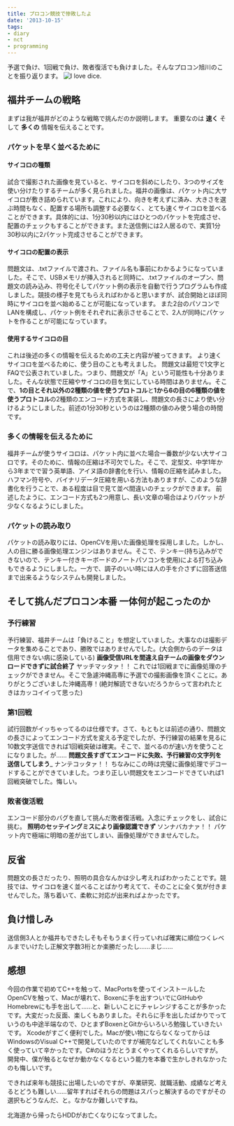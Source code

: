 ```yaml
---
title: プロコン競技で惨敗したよ
date: '2013-10-15'
tags:
- diary
- nct
- programming
---
```


予選で負け、1回戦で負け、敗者復活でも負けました。そんなプロコン旭川のことを振り返ります。
![I love dice.](kosen-procon-dice.jpg)

## 福井チームの戦略
まずは我が福井がどのような戦略で挑んだのか説明します。
重要なのは __速く__ そして __多くの__ 情報を伝えることです。
### パケットを早く並べるために
#### サイコロの種類
試合で撮影された画像を見ていると、サイコロを斜めにしたり、3つのサイズを使い分けたりするチームが多く見られました。福井の画像は、パケット内に大サイコロが敷き詰められています。これにより、向きを考えずに済み、大きさを選ぶ時間もなく、配置する場所も調整する必要なく、とても速くサイコロを並べることができます。具体的には、1分30秒以内にはひとつのパケットを完成させ、配置のチェックもすることができます。また送信側には2人居るので、実質1分30秒以内に2パケット完成させることができます。
#### サイコロの配置の表示
問題文は、.txtファイルで渡され、ファイル名も事前にわかるようになっていました。そこで、USBメモリが挿入されると同時に、.txtファイルのオープン、問題文の読み込み、符号化そしてパケット例の表示を自動で行うプログラムも作成しました。競技の様子を見てもらえればわかると思いますが、試合開始とほぼ同時にサイコロを並べ始めることが可能になっています。
また2台のパソコンでLANを構成し、パケット例をそれぞれに表示させることで、2人が同時にパケットを作ることが可能になっています。
#### 使用するサイコロの目
これは後述の多くの情報を伝えるための工夫と内容が被ってきます。
より速くサイコロを並べるために、使う目のことも考えました。
問題文は最短で1文字とFAQで公表されていました。つまり、問題文が「A」という可能性も十分ありました。そんな状態で圧縮やサイコロの目を気にしている時間はありません。そこで、<strong>1の目とそれ以外の2種類の値を使うプロトコル</strong>と<strong>1から6の目の6種類の値を使うプロトコル</strong>の2種類のエンコード方式を実装し、問題文の長さにより使い分けるようにしました。前述の1分30秒というのは2種類の値のみ使う場合の時間です。

### 多くの情報を伝えるために
福井チームが使うサイコロは、パケット内に並べた場合一番数が少ない大サイコロです。そのために、情報の圧縮は不可欠でした。そこで、定型文、中学1年から3年までで習う英単語、アイヌ語の辞書化を行い、情報の圧縮を試みました。
ハフマン符号や、バイナリデータ圧縮を用いる方法もありますが、このような辞書化を行うことで、ある程度は目で見て並べ間違いのチェックができます。
前述したように、エンコード方式も2つ用意し、長い文章の場合はよりパケットが少なくなるようにしました。

### パケットの読み取り
パケットの読み取りには、OpenCVを用いた画像処理を採用しました。しかし、人の目に勝る画像処理エンジンはありません。そこで、テンキー(持ち込みができないので、テンキー付きキーボードのノートパソコンを使用)による打ち込みもできるようにしました。一方で、調子のいい時には人の手を介さずに回答送信まで出来るようなシステムも開発しました。

## そして挑んだプロコン本番 一体何が起こったのか
### 予行練習
予行練習、福井チームは「負けること」を想定していました。大事なのは撮影データを集めることであり、勝敗ではありませんでした。(大会側からのデータは信用できない病に感染している)
__画像受信URLを間違え自チームの画像をダウンロードできずに試合終了__
ヤッチマッタァ！！
これでは1回戦までに画像処理のチェックができません。そこで急遽沖縄高専に予選での撮影画像を頂くことに。ありがとうございました沖縄高専！(絶対解読できないだろうからって言われたときはカッコイイって思った)


### 第1回戦
試行回数がイッちゃってるのは仕様です。さて、もともとは前述の通り、問題文の長さによってエンコード方式を変える予定でしたが、予行練習の結果を見るに10数文字送信できれば1回戦突破は確実。そこで、並べるのが速い方を使うことになりました。が……
__問題文長すぎてエンコードに失敗、予行練習の文字列を送信してしまう___
ナンテコッタァ！！
ちなみにこの時は完璧に画像処理でデコードすることができていました。つまり正しい問題文をエンコードできていれば1回戦突破でした。悔しい。

### 敗者復活戦
エンコード部分のバグを直して挑んだ敗者復活戦。入念にチェックをし、試合に挑む。
__照明のセッテイングミスにより画像認識できず__
ソンナバカナァ！！
パケット内で極端に明暗の差が出てしまい、画像処理ができませんでした。

## 反省
問題文の長さだったり、照明の具合なんかは少し考えればわかったことです。競技では、サイコロを速く並べることばかり考えてて、そのことに全く気が付きませんでした。落ち着いて、柔軟に対応が出来ればよかったです。

## 負け惜しみ
送信側3人とか福井もできたしそもそもうまく行っていれば確実に順位つくレベルまでいけたし正解文字数3桁とか楽勝だったし……まじ……

## 感想
今回の作業で初めてC++を触って、MacPortsを使ってインストールしたOpenCVを触って、Macが壊れて、Boxenに手を出すついでにGitHubやHomebrewにも手を出して……と、新しいことにチャレンジすることが多かったです。大変だった反面、楽しくもありました。それらに手を出したばかりでっていうのも中途半端なので、ひとまずBoxenとGitからいろいろ勉強していきたいです。
Xcodeがすごく便利でした。Macが使い物にならなくなってからはWindowsのVisual C++で開発していたのですが補完などしてくれないことも多く使っていて辛かったです。C#のほうだとうまくやってくれるらしいですが。
開発中、僕が触るとなぜか動かなくなるという能力を本番で生かしきれなかったのも悔しいです。

できれば来年も競技に出場したいのですが、卒業研究、就職活動、成績など考えるとどうも難しい……留年すればそれらの問題はスパっと解決するのですがその選択もどうなんだ、と。なかなか難しいですね。

北海道から帰ったらHDDがお亡くなりになってました。
